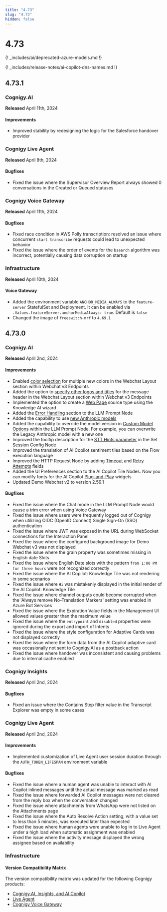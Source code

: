 ```yaml
---
title: "4.73"
slug: "4.73"
hidden: false
---
```


# 4.73

{! _includes/ai/deprecated-azure-models.md !}

{! _includes/release-notes/ai-copilot-dns-names.md !}

## 4.73.1

### Cognigy.AI

**Released** April 11th, 2024

#### Improvements

- Improved stability by redesigning the logic for the Salesforce handover provider

### Cognigy Live Agent

**Released** April 8th, 2024

#### Bugfixes

- Fixed the issue where the Supervisor Overview Report always showed 0 conversations in the Created or Queued statuses

### Cognigy Voice Gateway

**Released** April 11th, 2024

#### Bugfixes

- Fixed race condition in AWS Polly transcription: resolved an issue where concurrent `start transcribe` requests could lead to unexpected behavior
- Fixed the issue where the order of events for the `bsearch` algorithm was incorrect, potentially causing data corruption on startup

### Infrastructure

**Released** April 10th, 2024

#### Voice Gateway

- Added the environment variable `ANCHOR_MEDIA_ALWAYS` to the `feature-server` StatefulSet and Deployment. It can be enabled via `.Values.featureServer.anchorMediaAlways: true`. Default is `false`
- Changed the image of `freeswitch-mrf` to `4.69.1`

## 4.73.0

### Cognigy.AI

**Released** April 2nd, 2024

#### Improvements

- Enabled [color selection](../webchat/v3/configuration.md#colors) for multiple new colors in the Webchat Layout section within Webchat v3 Endpoints
- Added the option to [specify other logos and titles](../webchat/v3/configuration.md#webchat-layout) for the message header in the Webchat Layout section within Webchat v3 Endpoints
- Implemented the option to create a [Web Page](../ai/knowledge-ai/web-page.md#how-to-ingest-a-web-page) source type using the Knowledge AI wizard
- Added the [Error Handling](../ai/nodes/service/llm-prompt.md#error-handling) section to the LLM Prompt Node
- Added the capability to use [new Anthropic models](../ai/resources/build/llm.md)
- Added the capability to override the model version in [Custom Model Options](../ai/nodes/service/llm-prompt.md#custom-options) within the LLM Prompt Node. For example, you can overwrite the Legacy Anthropic model with a new one
- Improved the tooltip description for the [STT Hints parameter](../ai/nodes/voice/voice-gateway/parameter-details.md#synthesizer---text-to-speech) in the Set Session Config Node
- Improved the translation of AI Copilot sentiment tiles based on the Flow execution language 
- Improved the HTTP Request Node by adding [Timeout](../ai/nodes/service/http-request.md#timeout) and [Retry Attempts](../ai/nodes/service/http-request.md#retry-attempts) fields 
- Added the UI Preferences section to the AI Copilot Tile Nodes. Now you can modify fonts for the AI Copilot [Plug-and-Play](../ai-copilot/plug-and-play-widgets.md) widgets
- Updated Demo Webchat v2 to version 2.59.1

#### Bugfixes

- Fixed the issue where the Chat mode in the LLM Prompt Node would cause a trim error when using Voice Gateway 
- Fixed the issue where users were frequently logged out of Cognigy when utilizing OIDC (OpenID Connect) Single Sign-On (SSO) authentication 
- Fixed the issue where JWT was exposed in the URL during WebSocket connections for the Interaction Panel
- Fixed the issue where the configured background image for Demo Webchat v3 was not displayed 
- Fixed the issue where the grain property was sometimes missing in English date Slots 
- Fixed the issue where English Date slots with the pattern `from 1:00 PM for three hours` were not recognized correctly 
- Fixed the issue where the AI Copilot: Knowledge Tile was not rendering in some scenarios 
- Fixed the issue where `Hi` was mistakenly displayed in the initial render of the AI Copilot: Knowledge Tile
- Fixed the issue where channel outputs could become corrupted when the 'Always remove No-Translation Markers' setting was enabled in Azure Bot Services 
- Fixed the issue where the Expiration Value fields in the Management UI allowed values greater than the maximum value 
- Fixed the issue where the `entrypoint` and `disabled` properties were ignored during the export and import of Intents 
- Fixed the issue where the style configuration for Adaptive Cards was not displayed correctly 
- Fixed the issue where the form data from the AI Copilot adaptive card was occasionally not sent to Cognigy.AI as a postback action 
- Fixed the issue where handover was inconsistent and causing problems due to internal cache enabled 

### Cognigy Insights

**Released** April 2nd, 2024

#### Bugfixes

- Fixed an issue where the Contains Step filter value in the Transcript Explorer was empty in some cases

### Cognigy Live Agent

**Released** April 2nd, 2024

#### Improvements
 
- Implemented customization of Live Agent user session duration through the `AUTH_TOKEN_LIFESPAN` environment variable

#### Bugfixes

- Fixed the issue where a human agent was unable to interact with AI Copilot inlined messages until the actual message was marked as read
- Fixed the issue where forwarded AI Copilot messages were not cleared from the reply box when the conversation changed
- Fixed the issue where attachments from WhatsApp were not listed on the Attachments page
- Fixed the issue where the Auto Resolve Action setting, with a value set to less than 5 minutes, was executed later than expected
- Fixed the issue where human agents were unable to log in to Live Agent under a high load when automatic assignment was enabled
- Fixed the issue where the activity message displayed the wrong assignee based on availability

### Infrastructure

#### Version Compatibility Matrix

The version compatibility matrix was updated for the following Cognigy products:

- [Cognigy.AI, Insights, and AI Copilot](../ai/installation/version-compatibility-matrix.md)
- [Live Agent](../live-agent/installation/deployment/version-compatibility-matrix.md)
- [Cognigy Voice Gateway](../voicegateway/installation/version-compatibility-matrix.md)